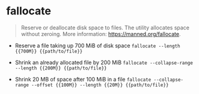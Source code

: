 # fallocate
> Reserve or deallocate disk space to files.
> The utility allocates space without zeroing.
> More information: <https://manned.org/fallocate>.

- Reserve a file taking up 700 MiB of disk space
`fallocate --length {{700M}} {{path/to/file}}`

- Shrink an already allocated file by 200 MiB
`fallocate --collapse-range --length {{200M}} {{path/to/file}}`

- Shrink 20 MB of space after 100 MiB in a file
`fallocate --collapse-range --offset {{100M}} --length {{20M}} {{path/to/file}}`
